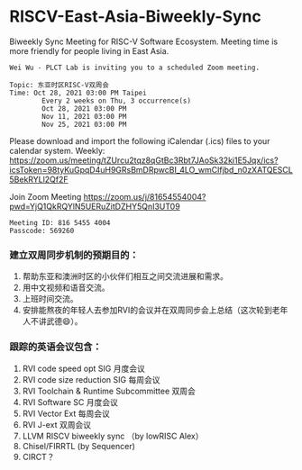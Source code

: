# RISCV-East-Asia-Biweekly-Sync

Biweekly Sync Meeting for RISC-V Software Ecosystem. Meeting time is more friendly for people living in East Asia.

```
Wei Wu - PLCT Lab is inviting you to a scheduled Zoom meeting.

Topic: 东亚时区RISC-V双周会
Time: Oct 28, 2021 03:00 PM Taipei
        Every 2 weeks on Thu, 3 occurrence(s)
        Oct 28, 2021 03:00 PM
        Nov 11, 2021 03:00 PM
        Nov 25, 2021 03:00 PM
```
Please download and import the following iCalendar (.ics) files to your calendar system.
Weekly: https://zoom.us/meeting/tZUrcu2tqz8qGtBc3Rbt7JAoSk32ki1E5Jqx/ics?icsToken=98tyKuGpqD4uH9GRsBmDRpwcBI_4LO_wmClfjbd_n0zXATQESCL5BekRYLl2Qf2F

Join Zoom Meeting
https://zoom.us/j/81654554004?pwd=YjQ1QkRQYlN5UERuZitDZHY5QnI3UT09

```
Meeting ID: 816 5455 4004
Passcode: 569260
```


### 建立双周同步机制的预期目的：

1. 帮助东亚和澳洲时区的小伙伴们相互之间交流进展和需求。
2. 用中文视频和语音交流。
3. 上班时间交流。
4. 安排能熬夜的年轻人去参加RVI的会议并在双周同步会上总结（这次轮到老年人不讲武德😄）。

### 跟踪的英语会议包含：

1. RVI code speed opt SIG 月度会议
2. RVI code size reduction SIG 每周会议
3. RVI Toolchain & Runtime Subcommittee 双周会
4. RVI Software SC 月度会议
5. RVI Vector Ext 每周会议
6. RVI J-ext 双周会议
7. LLVM RISCV biweekly sync （by lowRISC Alex）
8. Chisel/FIRRTL (by Sequencer)
9. CIRCT？
